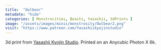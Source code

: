 ```yaml
---
title:  "Owlbear"
metadate: "hide"
categories: [ Monstrocities, Beasts, Yasashii, 3dPrints ]
image: "/assets/images/minis/monstrosity/Owlbear2.png"
visit: "https://www.patreon.com/Yasashiikyojinstudio"
---
```

3d print from [Yasashii Kyojin Studio](https://www.patreon.com/Yasashiikyojinstudio). 
Printed on an Anycubic Photon X 6k.